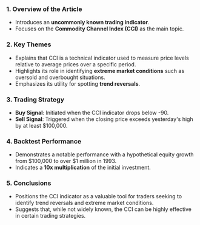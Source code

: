 ### 1. Overview of the Article
- Introduces an **uncommonly known trading indicator**.
- Focuses on the **Commodity Channel Index (CCI)** as the main topic.

### 2. Key Themes
- Explains that CCI is a technical indicator used to measure price levels relative to average prices over a specific period.
- Highlights its role in identifying **extreme market conditions** such as oversold and overbought situations.
- Emphasizes its utility for spotting **trend reversals**.

### 3. Trading Strategy
- **Buy Signal**: Initiated when the CCI indicator drops below -90.
- **Sell Signal**: Triggered when the closing price exceeds yesterday's high by at least $100,000.

### 4. Backtest Performance
- Demonstrates a notable performance with a hypothetical equity growth from $100,000 to over $1 million in 1993.
- Indicates a **10x multiplication** of the initial investment.

### 5. Conclusions
- Positions the CCI indicator as a valuable tool for traders seeking to identify trend reversals and extreme market conditions.
- Suggests that, while not widely known, the CCI can be highly effective in certain trading strategies.
